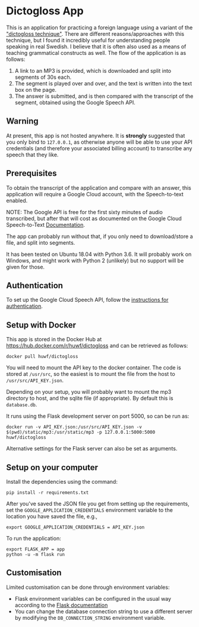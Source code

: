 # Dictogloss App

This is an application for practicing a foreign language using a variant of the ["dictogloss technique"](https://en.wikipedia.org/wiki/Dictogloss).
There are different reasons/approaches with this technique, but I found it incredibly useful for understanding people speaking
in real Swedish. I believe that it is often also used as a means of teaching grammatical constructs as well.
The flow of the application is as follows:

1. A link to an MP3 is provided, which is downloaded and split into segments of 30s each.
2. The segment is played over and over, and the text is written into the text box on the page.  
3. The answer is submitted, and is then compared with the transcript of the segment, obtained using the  Google Speech API.

## Warning

At present, this app is not hosted anywhere.  It is **strongly** suggested that you only bind to `127.0.0.1`, as
otherwise anyone will be able to use your API credentials (and therefore your associated billing account) to transcribe
any speech that they like.

## Prerequisites

To obtain the transcript of the application and compare with an answer, this application will require a Google Cloud
account, with the Speech-to-text enabled.

NOTE: The Google API is free for the first sixty minutes of audio transcribed, but after that will cost as documented
on the Google Cloud Speech-to-Text [Documentation](https://cloud.google.com/speech-to-text/pricing).

The app can probably run without that, if you only need to download/store a file, and split into segments.

It has been tested on Ubuntu 18.04 with Python 3.6.  It will probably work on Windows, and might work with Python 2 (unlikely)
but no support will be given for those.

## Authentication

To set up the Google Cloud Speech API, follow the [instructions for authentication](https://cloud.google.com/speech-to-text/docs/reference/libraries#setting_up_authentication).


## Setup with Docker

This app is stored in the Docker Hub at https://hub.docker.com/r/huwf/dictogloss and can be retrieved as follows:

    docker pull huwf/dictogloss
    
You will need to mount the API key to the docker container. The code is stored at `/usr/src`, so the easiest is to mount
the file from the host to `/usr/src/API_KEY.json`.

Depending on your setup, you will probably want to mount the mp3 directory to host, and the sqlite file (if appropriate).
By default this is `database.db`.

It runs using the Flask development server on port 5000, so can be run as:

    docker run -v API_KEY.json:/usr/src/API_KEY.json -v $(pwd)/static/mp3:/usr/static/mp3 -p 127.0.0.1:5000:5000 huwf/dictogloss

Alternative settings for the Flask server can also be set as arguments.

      
## Setup on your computer

Install the dependencies using the command:

    pip install -r requirements.txt 

After you've saved the JSON file you get from setting up the requirements, set the `GOOGLE_APPLICATION_CREDENTIALS` environment
variable to the location you have saved the file, e.g.,

    export GOOGLE_APPLICATION_CREDENTIALS = API_KEY.json
    
To run the application:
    
    export FLASK_APP = app    
    python -u -m flask run



## Customisation

Limited customisation can be done through environment variables:

* Flask environment variables can be configured in the usual way according to the [Flask documentation](https://flask.palletsprojects.com/en/1.1.x)
* You can change the database connection string to use a different server by modifying the `DB_CONNECTION_STRING` environment variable.


